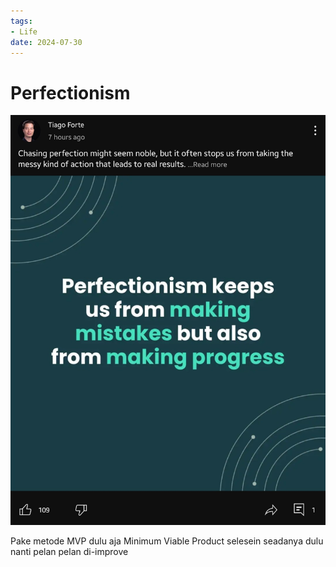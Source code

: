 ```yaml
---
tags:
- Life
date: 2024-07-30
---
```


# Perfectionism

![20240730_231847_image.png](_media/20240730_231847_image.png)

Pake metode MVP dulu aja
Minimum Viable Product
selesein seadanya dulu
nanti pelan pelan di-improve

